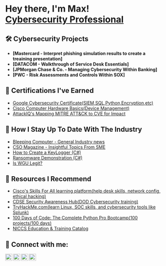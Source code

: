 <h1>Hey there, I'm Max! <br/><a href="https://www.linkedin.com/in/mdues/">Cybersecurity Professional</a></h1>

<h2>🛠 Cybersecurity Projects</h2>

- <b>[Mastercard - Interpret phishing simulation results to create a treaining presentation]</b>
- <b>[DATACOM - Walkthrough of Service Desk Essentials]</b>
- <b>[JPMorgan Chase & Co. - Managing Cybersecurity Within Banking]</b>
- <b>[PWC - Risk Assessments and Controls Within SOX]</b> 

<h2>📜 Certifications I've Earned</h2>

- [Google Cybersecurity Certificate(SIEM,SQL,Python,Encryption,etc)](https://www.credly.com/badges/d5d42b0a-de2c-4b93-a206-2ad830c74742)
- [Cisco Computer Hardware Basics(Device Management)](https://www.credly.com/badges/c11baa8b-fe9d-42cb-9586-feb1e58e2bc2)
- [AttackIQ's Mapping MITRE ATT&CK to CVE for Impact](https://www.credly.com/badges/8093eedf-991c-4d23-b2b3-add36187958e)

<h2>📖 How I Stay Up To Date With The Industry</h2>

- [Bleeping Computer - General Industry news](https://www.bleepingcomputer.com/)
- [CSO Magazine - Insightful Topics From SME](https://www.youtube.com/watch?v=uHy3oM7NnoU)
- [How to Create a KeyLogger (C#)](https://www.youtube.com/watch?v=N-L9hklSlNk)
- [Ransomware Demonstration (C#)](https://www.youtube.com/watch?v=OfvdQeh79s0)
- [Is WGU Legit?](https://www.youtube.com/watch?v=E2MwRWxDBkA)

<h2> 💎 Resources I Recommend</h2>

- [Cisco's Skills For All learning platform(help desk skills, network config, ethical hacking)](https://skillsforall.com/catalog?category=course)
- [CDSE Security Awareness Hub(DOD Cybersecurity training)](https://securityawareness.usalearning.gov/)
- [TryHackMe.com(learn Linux, SOC skills, and cybersecurity tools like Splunk)](https://tryhackme.com/)
- [100 Days of Code: The Complete Python Pro Bootcamp(100 projects/100 days)](https://www.udemy.com/course/100-days-of-code/)
- [NICCS Education & Training Catalog](https://niccs.cisa.gov/education-training/catalog)

<h2> 🔗 Connect with me:</h2>

[<img align="left" alt="JoshMadakor | YouTube" width="22px" src="https://cdn.jsdelivr.net/npm/simple-icons@v3/icons/youtube.svg" />][youtube]
[<img align="left" alt="JoshMadakor | Twitter" width="22px" src="https://cdn.jsdelivr.net/npm/simple-icons@v3/icons/twitter.svg" />][twitter]
[<img align="left" alt="JoshMadakor | LinkedIn" width="22px" src="https://cdn.jsdelivr.net/npm/simple-icons@v3/icons/linkedin.svg" />][linkedin]
[<img align="left" alt="JoshMadakor | Instagram" width="22px" src="https://cdn.jsdelivr.net/npm/simple-icons@v3/icons/instagram.svg" />][instagram]

[twitter]: https://twitter.com/joshmadakor
[youtube]: https://www.youtube.com/c/joshmadakor
[instagram]: https://www.instagram.com/joshmadakor/
[linkedin]: https://linkedin.com/in/joshmadakor

<!--
**joshmadakor1/joshmadakor1** is a ✨ _special_ ✨ repository because its `README.md` (this file) appears on your GitHub profile.

Here are some ideas to get you started:

- 🔭 I’m currently working on ...
- 🌱 I’m currently learning ...
- 👯 I’m looking to collaborate on ...
- 🤔 I’m looking for help with ...
- 💬 Ask me about ...
- 📫 How to reach me: ...
- 😄 Pronouns: ...
- ⚡ Fun fact: ...
-->
